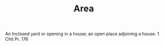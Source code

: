 ---
title: Area
permalink: "/definitions/area.html"
body: An Inclosed yard or opening in a house; an open place adjoining a house. 1 Chit
  Pr. 176
published_at: '2018-07-07'
layout: post
---